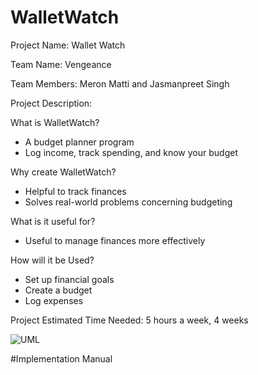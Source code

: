# WalletWatch

Project Name: Wallet Watch

Team Name: Vengeance 

Team Members: Meron Matti and Jasmanpreet Singh

Project Description: 

What is WalletWatch?
- A budget planner program
- Log income, track spending, and know your budget 

Why create WalletWatch?
- Helpful to track finances
- Solves real-world problems concerning budgeting

What is it useful for?
- Useful to manage finances more effectively

How will it be Used?
- Set up financial goals
- Create a budget
- Log expenses

Project Estimated Time Needed:
5 hours a week, 
4 weeks 

![UML](https://github.com/MeronM18/WalletWatch/assets/156122680/656840b2-16fe-4809-9cd8-fc71d77d8e9b)


#Implementation Manual


